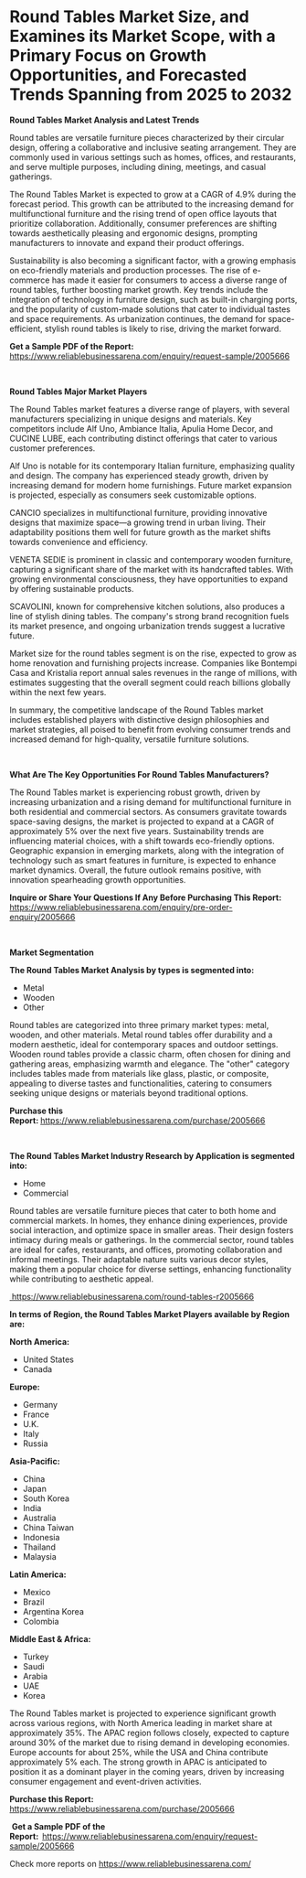 <p><h1>Round Tables Market Size, and Examines its Market Scope, with a Primary Focus on Growth Opportunities, and Forecasted Trends Spanning from 2025 to 2032</h1></p><p><strong>Round Tables Market Analysis and Latest Trends</strong></p>
<p><p>Round tables are versatile furniture pieces characterized by their circular design, offering a collaborative and inclusive seating arrangement. They are commonly used in various settings such as homes, offices, and restaurants, and serve multiple purposes, including dining, meetings, and casual gatherings.</p><p>The Round Tables Market is expected to grow at a CAGR of 4.9% during the forecast period. This growth can be attributed to the increasing demand for multifunctional furniture and the rising trend of open office layouts that prioritize collaboration. Additionally, consumer preferences are shifting towards aesthetically pleasing and ergonomic designs, prompting manufacturers to innovate and expand their product offerings.</p><p>Sustainability is also becoming a significant factor, with a growing emphasis on eco-friendly materials and production processes. The rise of e-commerce has made it easier for consumers to access a diverse range of round tables, further boosting market growth. Key trends include the integration of technology in furniture design, such as built-in charging ports, and the popularity of custom-made solutions that cater to individual tastes and space requirements. As urbanization continues, the demand for space-efficient, stylish round tables is likely to rise, driving the market forward.</p></p>
<p><strong>Get a Sample PDF of the Report:&nbsp;</strong> <a href="https://www.reliablebusinessarena.com/enquiry/request-sample/2005666?utm_campaign=2566&utm_medium=2&utm_source=Github&utm_content=ia&utm_term=05042025&utm_id=round-tables">https://www.reliablebusinessarena.com/enquiry/request-sample/2005666</a></p>
<p>&nbsp;</p>
<p><strong>Round Tables Major Market Players</strong></p>
<p><p>The Round Tables market features a diverse range of players, with several manufacturers specializing in unique designs and materials. Key competitors include Alf Uno, Ambiance Italia, Apulia Home Decor, and CUCINE LUBE, each contributing distinct offerings that cater to various customer preferences.</p><p>Alf Uno is notable for its contemporary Italian furniture, emphasizing quality and design. The company has experienced steady growth, driven by increasing demand for modern home furnishings. Future market expansion is projected, especially as consumers seek customizable options.</p><p>CANCIO specializes in multifunctional furniture, providing innovative designs that maximize space—a growing trend in urban living. Their adaptability positions them well for future growth as the market shifts towards convenience and efficiency.</p><p>VENETA SEDIE is prominent in classic and contemporary wooden furniture, capturing a significant share of the market with its handcrafted tables. With growing environmental consciousness, they have opportunities to expand by offering sustainable products.</p><p>SCAVOLINI, known for comprehensive kitchen solutions, also produces a line of stylish dining tables. The company's strong brand recognition fuels its market presence, and ongoing urbanization trends suggest a lucrative future.</p><p>Market size for the round tables segment is on the rise, expected to grow as home renovation and furnishing projects increase. Companies like Bontempi Casa and Kristalia report annual sales revenues in the range of millions, with estimates suggesting that the overall segment could reach billions globally within the next few years.</p><p>In summary, the competitive landscape of the Round Tables market includes established players with distinctive design philosophies and market strategies, all poised to benefit from evolving consumer trends and increased demand for high-quality, versatile furniture solutions.</p></p>
<p>&nbsp;</p>
<p><strong>What Are The Key Opportunities For Round Tables Manufacturers?</strong></p>
<p><p>The Round Tables market is experiencing robust growth, driven by increasing urbanization and a rising demand for multifunctional furniture in both residential and commercial sectors. As consumers gravitate towards space-saving designs, the market is projected to expand at a CAGR of approximately 5% over the next five years. Sustainability trends are influencing material choices, with a shift towards eco-friendly options. Geographic expansion in emerging markets, along with the integration of technology such as smart features in furniture, is expected to enhance market dynamics. Overall, the future outlook remains positive, with innovation spearheading growth opportunities.</p></p>
<p><strong>Inquire or Share Your Questions If Any Before Purchasing This Report:</strong> <a href="https://www.reliablebusinessarena.com/enquiry/pre-order-enquiry/2005666?utm_campaign=2566&utm_medium=2&utm_source=Github&utm_content=ia&utm_term=05042025&utm_id=round-tables">https://www.reliablebusinessarena.com/enquiry/pre-order-enquiry/2005666</a></p>
<p>&nbsp;</p>
<p><strong>Market Segmentation</strong></p>
<p><strong>The Round Tables Market Analysis by types is segmented into:</strong></p>
<p><ul><li>Metal</li><li>Wooden</li><li>Other</li></ul></p>
<p><p>Round tables are categorized into three primary market types: metal, wooden, and other materials. Metal round tables offer durability and a modern aesthetic, ideal for contemporary spaces and outdoor settings. Wooden round tables provide a classic charm, often chosen for dining and gathering areas, emphasizing warmth and elegance. The "other" category includes tables made from materials like glass, plastic, or composite, appealing to diverse tastes and functionalities, catering to consumers seeking unique designs or materials beyond traditional options.</p></p>
<p><strong>Purchase this Report:&nbsp;</strong><a href="https://www.reliablebusinessarena.com/purchase/2005666?utm_campaign=2566&utm_medium=2&utm_source=Github&utm_content=ia&utm_term=05042025&utm_id=round-tables">https://www.reliablebusinessarena.com/purchase/2005666</a></p>
<p>&nbsp;</p>
<p><strong>The Round Tables Market Industry Research by Application is segmented into:</strong></p>
<p><ul><li>Home</li><li>Commercial</li></ul></p>
<p><p>Round tables are versatile furniture pieces that cater to both home and commercial markets. In homes, they enhance dining experiences, provide social interaction, and optimize space in smaller areas. Their design fosters intimacy during meals or gatherings. In the commercial sector, round tables are ideal for cafes, restaurants, and offices, promoting collaboration and informal meetings. Their adaptable nature suits various decor styles, making them a popular choice for diverse settings, enhancing functionality while contributing to aesthetic appeal.</p></p>
<p><a href="https://www.reliablebusinessarena.com/round-tables-r2005666?utm_campaign=2566&utm_medium=2&utm_source=Github&utm_content=ia&utm_term=05042025&utm_id=round-tables">&nbsp;https://www.reliablebusinessarena.com/round-tables-r2005666</a></p>
<p><strong>In terms of Region, the Round Tables Market Players available by Region are:</strong></p>
<p>
    <p> <strong> North America: </strong>
        <ul>
            <li>United States</li>
            <li>Canada</li>
        </ul>
        </p> 
    <p> <strong> Europe: </strong>
        <ul>
            <li>Germany</li>
            <li>France</li>
            <li>U.K.</li>
            <li>Italy</li>
            <li>Russia</li>
        </ul>
        </p> 
    <p> <strong> Asia-Pacific: </strong>
        <ul>
            <li>China</li>
            <li>Japan</li>
            <li>South Korea</li>
            <li>India</li>
            <li>Australia</li>
            <li>China Taiwan</li>
            <li>Indonesia</li>
            <li>Thailand</li>
            <li>Malaysia</li>
        </ul>
        </p> 
    <p> <strong> Latin America: </strong>
        <ul>
            <li>Mexico</li>
            <li>Brazil</li>
            <li>Argentina Korea</li>
            <li>Colombia</li>
        </ul>
        </p> 
    <p> <strong> Middle East & Africa: </strong>
        <ul>
            <li>Turkey</li>
            <li>Saudi</li>
            <li>Arabia</li>
            <li>UAE</li>
            <li>Korea</li>
        </ul>
    </p>
    </p>
<p><p>The Round Tables market is projected to experience significant growth across various regions, with North America leading in market share at approximately 35%. The APAC region follows closely, expected to capture around 30% of the market due to rising demand in developing economies. Europe accounts for about 25%, while the USA and China contribute approximately 5% each. The strong growth in APAC is anticipated to position it as a dominant player in the coming years, driven by increasing consumer engagement and event-driven activities.</p></p>
<p><strong>Purchase this Report: </strong><a href="https://www.reliablebusinessarena.com/purchase/2005666?utm_campaign=2566&utm_medium=2&utm_source=Github&utm_content=ia&utm_term=05042025&utm_id=round-tables">https://www.reliablebusinessarena.com/purchase/2005666</a></p>
<p>&nbsp;<strong>Get a Sample PDF of the Report:&nbsp;&nbsp;</strong><a href="https://www.reliablebusinessarena.com/enquiry/request-sample/2005666?utm_campaign=2566&utm_medium=2&utm_source=Github&utm_content=ia&utm_term=05042025&utm_id=round-tables">https://www.reliablebusinessarena.com/enquiry/request-sample/2005666</a></p>
<p><strong></strong></p>
<p>Check more reports on <a href="https://www.reliablebusinessarena.com/?utm_campaign=2566&utm_medium=2&utm_source=Github&utm_content=ia&utm_term=05042025&utm_id=round-tables">https://www.reliablebusinessarena.com/</a></p>